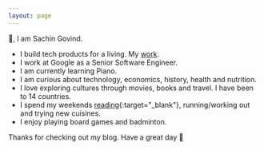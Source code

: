 ```yaml
---
layout: page
---
```

👋, I am Sachin Govind.

- I build tech products for a living. My [work](/work/).
- I work at Google as a Senior Software Engineer.
- I am currently learning Piano.
- I am curious about technology, economics, history, health and nutrition.
- I love exploring cultures through movies, books and travel. I have been to 14 countries.
- I spend my weekends [reading](https://www.goodreads.com/sacgov){:target="_blank"}, running/working out and trying new cuisines.
- I enjoy playing board games and badminton.

Thanks for checking out my blog. Have a great day 🤗
